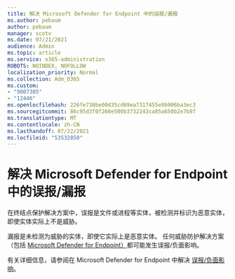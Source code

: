 ```yaml
---
title: 解决 Microsoft Defender for Endpoint 中的误报/漏报
ms.author: pebaum
author: pebaum
manager: scotv
ms.date: 07/21/2021
audience: Admin
ms.topic: article
ms.service: o365-administration
ROBOTS: NOINDEX, NOFOLLOW
localization_priority: Normal
ms.collection: Adm_O365
ms.custom:
- "9007385"
- "12446"
ms.openlocfilehash: 226fe738be00d35cd69ea7317455e9b906ba3ec3
ms.sourcegitcommit: 86c95d3f0f268e500b3732243ca85a650b2e7b8f
ms.translationtype: MT
ms.contentlocale: zh-CN
ms.lasthandoff: 07/22/2021
ms.locfileid: "53532850"
---
```

# <a name="address-false-positivesnegatives-in-microsoft-defender-for-endpoint"></a>解决 Microsoft Defender for Endpoint 中的误报/漏报

在终结点保护解决方案中，误报是文件或进程等实体，被检测并标识为恶意实体，即使实体实际上不是威胁。 

漏报是未检测为威胁的实体，即使它实际上是恶意实体。 任何威胁防护解决方案（包括 [Microsoft Defender for Endpoint）](/microsoft-365/security/defender-endpoint/microsoft-defender-endpoint)都可能发生误报/负面影响。

有关详细信息，请参阅在 Microsoft Defender for Endpoint 中解决 [误报/负面影响](/microsoft-365/security/defender-endpoint/defender-endpoint-false-positives-negatives)。
